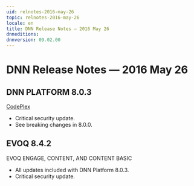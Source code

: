 ```yaml
---
uid: relnotes-2016-may-26
topic: relnotes-2016-may-26
locale: en
title: DNN Release Notes — 2016 May 26
dnneditions:
dnnversion: 09.02.00
---
```


# DNN Release Notes — 2016 May 26

## DNN PLATFORM 8.0.3

[CodePlex](https://dotnetnuke.codeplex.com/releases/view/621771)

*   Critical security update.
*   See breaking changes in 8.0.0.

## EVOQ 8.4.2

EVOQ ENGAGE, CONTENT, AND CONTENT BASIC

*   All updates included with DNN Platform 8.0.3.
*   Critical security update.

